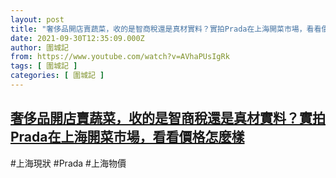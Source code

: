 ```yaml
---
layout: post
title: "奢侈品開店賣蔬菜，收的是智商稅還是真材實料？實拍Prada在上海開菜市場，看看價格怎麼樣"
date: 2021-09-30T12:35:09.000Z
author: 圍城記
from: https://www.youtube.com/watch?v=AVhaPUsIgRk
tags: [ 圍城記 ]
categories: [ 圍城記 ]
---
```

<!--1633005309000-->
[奢侈品開店賣蔬菜，收的是智商稅還是真材實料？實拍Prada在上海開菜市場，看看價格怎麼樣](https://www.youtube.com/watch?v=AVhaPUsIgRk)
------

<div>
#上海現狀 #Prada #上海物價
</div>
